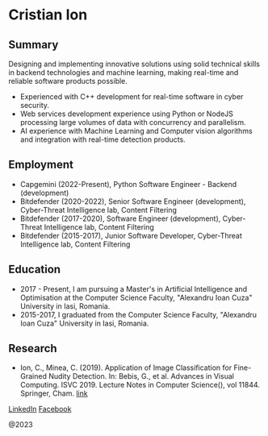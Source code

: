 # Cristian Ion

## Summary
Designing and implementing innovative solutions using solid technical skills in backend technologies and machine learning, 
making real-time and reliable software products possible.

- Experienced with C++ development for real-time software in cyber security.
- Web services development experience using Python or NodeJS processing large volumes of data with concurrency and parallelism.
- AI experience with Machine Learning and Computer vision algorithms and integration with real-time detection products.

## Employment
- Capgemini (2022-Present), Python Software Engineer - Backend (development)
- Bitdefender (2020-2022), Senior Software Engineer (development), Cyber-Threat Intelligence lab, Content Filtering
- Bitdefender (2017-2020), Software Engineer (development), Cyber-Threat Intelligence lab, Content Filtering
- Bitdefender (2015-2017), Junior Software Developer, Cyber-Threat Intelligence lab, Content Filtering

## Education
- 2017 - Present, I am pursuing a Master's in Artificial Intelligence and Optimisation at the Computer Science Faculty, "Alexandru Ioan Cuza" University in Iasi, Romania.
- 2015-2017, I graduated from the Computer Science Faculty, "Alexandru Ioan Cuza" University in Iasi, Romania.

## Research
- Ion, C., Minea, C. (2019). Application of Image Classification for Fine-Grained Nudity Detection. In: Bebis, G., et al. Advances in Visual Computing. ISVC 2019. Lecture Notes in Computer Science(), vol 11844. Springer, Cham. [link](https://doi.org/10.1007/978-3-030-33720-9_1)

[LinkedIn](https://www.linkedin.com/in/cristianion94/)
[Facebook](https://www.facebook.com/cion94/)

@2023

